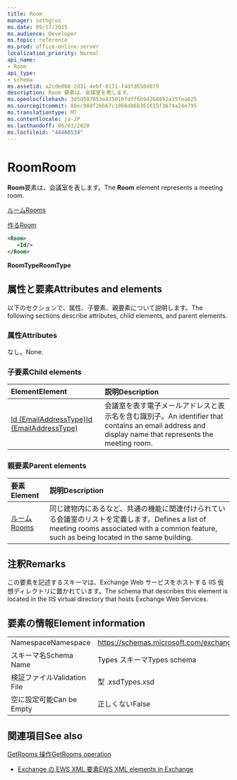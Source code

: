 ```yaml
---
title: Room
manager: sethgros
ms.date: 09/17/2015
ms.audience: Developer
ms.topic: reference
ms.prod: office-online-server
localization_priority: Normal
api_name:
- Room
api_type:
- schema
ms.assetid: a2cde8b8-2d31-4ebf-8171-f4dfd650d079
description: Room 要素は、会議室を表します。
ms.openlocfilehash: 3d5d587853e435016fdff6b9d268892a35fea825
ms.sourcegitcommit: 88ec988f2bb67c1866d06b361615f3674a24e795
ms.translationtype: MT
ms.contentlocale: ja-JP
ms.lasthandoff: 06/03/2020
ms.locfileid: "44460534"
---
```

# <a name="room"></a><span data-ttu-id="5a7f2-103">Room</span><span class="sxs-lookup"><span data-stu-id="5a7f2-103">Room</span></span>

<span data-ttu-id="5a7f2-104">**Room**要素は、会議室を表します。</span><span class="sxs-lookup"><span data-stu-id="5a7f2-104">The **Room** element represents a meeting room.</span></span> 
  
[<span data-ttu-id="5a7f2-105">ルーム</span><span class="sxs-lookup"><span data-stu-id="5a7f2-105">Rooms</span></span>](rooms.md)
  
[<span data-ttu-id="5a7f2-106">作る</span><span class="sxs-lookup"><span data-stu-id="5a7f2-106">Room</span></span>](room.md)
  
```XML
<Room>
   <Id/>
</Room>
```

 <span data-ttu-id="5a7f2-107">**RoomType**</span><span class="sxs-lookup"><span data-stu-id="5a7f2-107">**RoomType**</span></span>
## <a name="attributes-and-elements"></a><span data-ttu-id="5a7f2-108">属性と要素</span><span class="sxs-lookup"><span data-stu-id="5a7f2-108">Attributes and elements</span></span>

<span data-ttu-id="5a7f2-109">以下のセクションで、属性、子要素、親要素について説明します。</span><span class="sxs-lookup"><span data-stu-id="5a7f2-109">The following sections describe attributes, child elements, and parent elements.</span></span>
  
### <a name="attributes"></a><span data-ttu-id="5a7f2-110">属性</span><span class="sxs-lookup"><span data-stu-id="5a7f2-110">Attributes</span></span>

<span data-ttu-id="5a7f2-111">なし。</span><span class="sxs-lookup"><span data-stu-id="5a7f2-111">None.</span></span>
  
### <a name="child-elements"></a><span data-ttu-id="5a7f2-112">子要素</span><span class="sxs-lookup"><span data-stu-id="5a7f2-112">Child elements</span></span>

|<span data-ttu-id="5a7f2-113">**Element**</span><span class="sxs-lookup"><span data-stu-id="5a7f2-113">**Element**</span></span>|<span data-ttu-id="5a7f2-114">**説明**</span><span class="sxs-lookup"><span data-stu-id="5a7f2-114">**Description**</span></span>|
|:-----|:-----|
|[<span data-ttu-id="5a7f2-115">Id (EmailAddressType)</span><span class="sxs-lookup"><span data-stu-id="5a7f2-115">Id (EmailAddressType)</span></span>](id-emailaddresstype.md) <br/> |<span data-ttu-id="5a7f2-116">会議室を表す電子メールアドレスと表示名を含む識別子。</span><span class="sxs-lookup"><span data-stu-id="5a7f2-116">An identifier that contains an email address and display name that represents the meeting room.</span></span>  <br/> |
   
### <a name="parent-elements"></a><span data-ttu-id="5a7f2-117">親要素</span><span class="sxs-lookup"><span data-stu-id="5a7f2-117">Parent elements</span></span>

|<span data-ttu-id="5a7f2-118">**要素**</span><span class="sxs-lookup"><span data-stu-id="5a7f2-118">**Element**</span></span>|<span data-ttu-id="5a7f2-119">**説明**</span><span class="sxs-lookup"><span data-stu-id="5a7f2-119">**Description**</span></span>|
|:-----|:-----|
|[<span data-ttu-id="5a7f2-120">ルーム</span><span class="sxs-lookup"><span data-stu-id="5a7f2-120">Rooms</span></span>](rooms.md) <br/> |<span data-ttu-id="5a7f2-121">同じ建物内にあるなど、共通の機能に関連付けられている会議室のリストを定義します。</span><span class="sxs-lookup"><span data-stu-id="5a7f2-121">Defines a list of meeting rooms associated with a common feature, such as being located in the same building.</span></span>  <br/> |
   
## <a name="remarks"></a><span data-ttu-id="5a7f2-122">注釈</span><span class="sxs-lookup"><span data-stu-id="5a7f2-122">Remarks</span></span>

<span data-ttu-id="5a7f2-123">この要素を記述するスキーマは、Exchange Web サービスをホストする IIS 仮想ディレクトリに置かれています。</span><span class="sxs-lookup"><span data-stu-id="5a7f2-123">The schema that describes this element is located in the IIS virtual directory that hosts Exchange Web Services.</span></span>
  
## <a name="element-information"></a><span data-ttu-id="5a7f2-124">要素の情報</span><span class="sxs-lookup"><span data-stu-id="5a7f2-124">Element information</span></span>

|||
|:-----|:-----|
|<span data-ttu-id="5a7f2-125">Namespace</span><span class="sxs-lookup"><span data-stu-id="5a7f2-125">Namespace</span></span>  <br/> |https://schemas.microsoft.com/exchange/services/2006/types  <br/> |
|<span data-ttu-id="5a7f2-126">スキーマ名</span><span class="sxs-lookup"><span data-stu-id="5a7f2-126">Schema Name</span></span>  <br/> |<span data-ttu-id="5a7f2-127">Types スキーマ</span><span class="sxs-lookup"><span data-stu-id="5a7f2-127">Types schema</span></span>  <br/> |
|<span data-ttu-id="5a7f2-128">検証ファイル</span><span class="sxs-lookup"><span data-stu-id="5a7f2-128">Validation File</span></span>  <br/> |<span data-ttu-id="5a7f2-129">型 .xsd</span><span class="sxs-lookup"><span data-stu-id="5a7f2-129">Types.xsd</span></span>  <br/> |
|<span data-ttu-id="5a7f2-130">空に設定可能</span><span class="sxs-lookup"><span data-stu-id="5a7f2-130">Can be Empty</span></span>  <br/> |<span data-ttu-id="5a7f2-131">正しくない</span><span class="sxs-lookup"><span data-stu-id="5a7f2-131">False</span></span>  <br/> |
   
## <a name="see-also"></a><span data-ttu-id="5a7f2-132">関連項目</span><span class="sxs-lookup"><span data-stu-id="5a7f2-132">See also</span></span>



[<span data-ttu-id="5a7f2-133">GetRooms 操作</span><span class="sxs-lookup"><span data-stu-id="5a7f2-133">GetRooms operation</span></span>](getrooms-operation.md)


- [<span data-ttu-id="5a7f2-134">Exchange の EWS XML 要素</span><span class="sxs-lookup"><span data-stu-id="5a7f2-134">EWS XML elements in Exchange</span></span>](ews-xml-elements-in-exchange.md)

